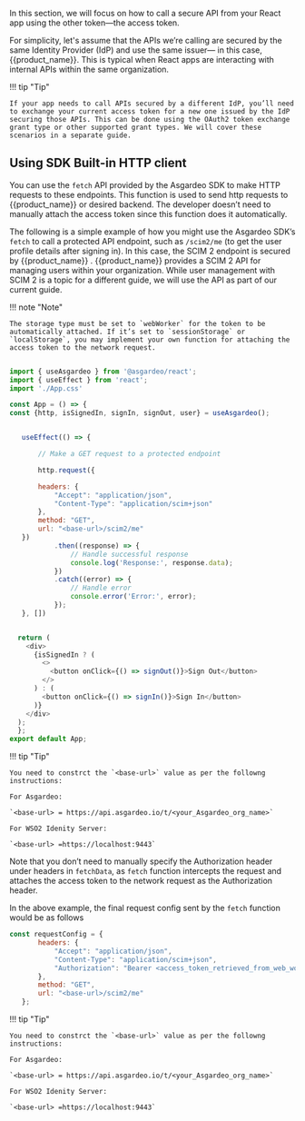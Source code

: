 
In this section, we will focus on how to call a secure API from your React app using the other token—the access token.

For simplicity, let's assume that the APIs we’re calling are secured by the same Identity Provider (IdP) and use the same issuer— in this case, {{product_name}}. This is typical when React apps are interacting with internal APIs within the same organization.

!!! tip "Tip"

    If your app needs to call APIs secured by a different IdP, you’ll need to exchange your current access token for a new one issued by the IdP securing those APIs. This can be done using the OAuth2 token exchange grant type or other supported grant types. We will cover these scenarios in a separate guide.

## Using SDK Built-in HTTP client

You can use the `fetch` API provided by the Asgardeo SDK to make HTTP requests to these endpoints. This function is used to send http requests to {{product_name}} or desired backend. The developer doesn’t need to manually attach the access token since this function does it automatically.

The following is a simple example of how you might use the Asgardeo SDK’s `fetch` to call a protected API endpoint, such as `/scim2/me` (to get the user profile details after signing in). In this case, the SCIM 2 endpoint is secured by {{product_name}} . {{product_name}} provides a SCIM 2 API for managing users within your organization. While user management with SCIM 2 is a topic for a different guide, we will use the API as part of our current guide.

!!! note "Note"

    The storage type must be set to `webWorker` for the token to be automatically attached. If it’s set to `sessionStorage` or `localStorage`, you may implement your own function for attaching the access token to the network request. 

```javascript

import { useAsgardeo } from '@asgardeo/react';
import { useEffect } from 'react';
import './App.css'

const App = () => {
const {http, isSignedIn, signIn, signOut, user} = useAsgardeo();


   useEffect(() => {

       // Make a GET request to a protected endpoint

       http.request({

       headers: {
           "Accept": "application/json",
           "Content-Type": "application/scim+json"
       },
       method: "GET",
       url: "<base-url>/scim2/me"
   })
           .then((response) => {
               // Handle successful response
               console.log('Response:', response.data);
           })
           .catch((error) => {
               // Handle error
               console.error('Error:', error);
           });
   }, [])


  return (
    <div>
      {isSignedIn ? (
        <>
          <button onClick={() => signOut()}>Sign Out</button>
        </>
      ) : (
        <button onClick={() => signIn()}>Sign In</button>
      )}
    </div>
  );
  };
export default App;
```

!!! tip "Tip"

    You need to constrct the `<base-url>` value as per the followng instructions: 

    For Asgardeo: 

    `<base-url> = https://api.asgardeo.io/t/<your_Asgardeo_org_name>`

    For WSO2 Idenity Server: 

    `<base-url> =https://localhost:9443`

Note that you don’t need to manually specify the Authorization header under headers in `fetchData`, as `fetch` function intercepts the request and attaches the access token to the network request as the Authorization header.

In the above example, the final request config sent by the `fetch` function would be as follows

```javascript
const requestConfig = {
       headers: {
           "Accept": "application/json",
           "Content-Type": "application/scim+json",
           "Authorization": "Bearer <access_token_retrieved_from_web_worker>"
       },
       method: "GET",
       url: "<base-url>/scim2/me"
   };


```

!!! tip "Tip"

    You need to constrct the `<base-url>` value as per the followng instructions: 

    For Asgardeo: 

    `<base-url> = https://api.asgardeo.io/t/<your_Asgardeo_org_name>`

    For WSO2 Idenity Server: 

    `<base-url> =https://localhost:9443`

<!-- In case you want to send multiple API requests in parallel, you can use the `httpRequestAll` function to simultaneously trigger parallel network requests and receive responses after all network requests are completed.

The following code snippet shows a javascript function which accepts a list of application IDs and sends multiple network requests for each app ID in parallel. The responses will contain results for each id, as an array of responses.

```javascript
import { AsgardeoSPAClient } from "@asgardeo/auth-react";

const httpClientAll = AsgardeoSPAClient.getInstance()
   .httpRequestAll.bind(AsgardeoSPAClient.getInstance());

export const getApplicationsByIds = async (ids) => {

   const requests = [];

   for (const id of ids) {
       requests.push({
           headers: {
               "Accept": "application/json",
               "Content-Type": "application/json"
           },
           method: "GET",
           url: "<base-url>/applications/" + id
       });
   }

   try {
       const responses = await httpClientAll(requests);

       return Promise.resolve(responses);
   } catch (error) {
       console.error(error);
   }
};

```

!!! tip "Tip"

    You need to constrct the `<base-url>` value as per the followng instructions: 

    For Asgardeo: 

    `<base-url> = https://api.asgardeo.io/t/<your_Asgardeo_org_name>`

    For WSO2 Idenity Server: 

    `<base-url> =https://localhost:9443`

## Using a custom HTTP client

In case you are not using the webWorker as the storage type, the `getAccessToken` function can be used to fetch the access token and manually attach it to the network request. The following is an example where the access token is fetched and manually attached to the authorization header of a Fetch request.

```javascript
import { useAuthContext } from "@asgardeo/auth-react";

const App = () => {
   const { getAccessToken } = useAuthContext();

   useEffect(() => {
      getAccessToken().then(async (accessToken) => {
          const response = await fetch("<base-url>/scim2/Me", {
           "Authorization": "Bearer " + accessToken
          })
          console.log(response)
      }).catch((error) => {
          console.log(error);
      });
  }, []); 
  
  .
  .
  .
}
```

!!! tip "Tip"

    You need to constrct the `<base-url>` value as per the followng instructions: 

    For Asgardeo: 

    `<base-url> = https://api.asgardeo.io/t/<your_Asgardeo_org_name>`

    For WSO2 Idenity Server: 

    `<base-url> =https://localhost:9443` -->
